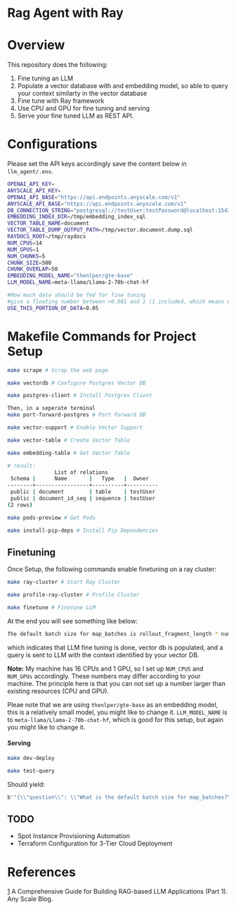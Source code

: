 # Rag Agent with Ray


# Overview

This repository does the following:

1. Fine tuning an LLM
2. Populate a vector database with and embedding model, so able to query your context similarty in the vector database
3. Fine tune with Ray framework
4. Use CPU and GPU for fine tuning and serving
5. Serve your fine tuned LLM as REST API.


# Configurations
Please set the API keys accordingly save the content below in `llm_agent/.env`.

```bash
OPENAI_API_KEY=
ANYSCALE_API_KEY=
OPENAI_API_BASE="https://api.endpoints.anyscale.com/v1"
ANYSCALE_API_BASE="https://api.endpoints.anyscale.com/v1"
DB_CONNECTION_STRING="postgresql://testUser:testPassword@localhost:15432/testDB"
EMBEDDING_INDEX_DIR=/tmp/embedding_index_sql
VECTOR_TABLE_NAME=document
VECTOR_TABLE_DUMP_OUTPUT_PATH=/tmp/vector.document.dump.sql
RAYDOCS_ROOT=/tmp/raydocs
NUM_CPUS=14
NUM_GPUS=1
NUM_CHUNKS=5
CHUNK_SIZE=500
CHUNK_OVERLAP=50
EMBEDDING_MODEL_NAME="thenlper/gte-base"
LLM_MODEL_NAME=meta-llama/Llama-2-70b-chat-hf

#How much data should be fed for fine tuning
#give a floating number between >0.001 and 1 (1 included, which means use all the data for fine tuning)
USE_THIS_PORTION_OF_DATA=0.05

```


# Makefile Commands for Project Setup

```bash
make scrape # Scrap the web page

make vectordb # Configure Postgres Vector DB

make postgres-client # Install Postgres Client

Then, in a seperate terminal
make port-forward-postgres # Port Forward DB

make vector-support # Enable Vector Support

make vector-table # Create Vector Table

make embedding-table # Get Vector Table

# result:
               List of relations
 Schema |      Name       |   Type   |  Owner
--------+-----------------+----------+----------
 public | document        | table    | testUser
 public | document_id_seq | sequence | testUser
(2 rows)

make pods-preview # Get Pods

make install-pip-deps # Install Pip Dependencies
```


## Finetuning 

Once Setup, the following commands enable finetuning on a ray cluster:

```bash
make ray-cluster # Start Ray Cluster

make profile-ray-cluster # Profile Cluster

make finetune # Finetune LLM
```
At the end you will see something like below:

```bash
The default batch size for map_batches is rollout_fragment_length * num_envs.
```
which indicates that LLM fine tuning is done, vector db is populated, and a query is sent to LLM with the context identified by your vector DB.

**Note:** My machine has 16 CPUs and 1 GPU, so I set up `NUM_CPUS` and `NUM_GPUs` accordingly. These numbers may differ according to your machine. The principle here is that you can not set up a number larger than existing resources (CPU and GPU).

Pleae note that we are using `thenlper/gte-base` as an embedding model, this is a relatively small model, you might like to change it. `LLM_MODEL_NAME` is  to `meta-llama/Llama-2-70b-chat-hf`, which is good for this setup, but again you might like to change it.


#### Serving

```bash
make dev-deploy

make test-query
```
Should yield: 

```bash
b'"{\\"question\\": \\"What is the default batch size for map_batches?\\", \\"sources\\": [\\"https://docs.ray.io/en/master/rllib/rllib-training.html#specifying-rollout-workers\\", \\"https://docs.ray.io/en/master/rllib/rllib-training.html#specifying-rollout-workers\\", \\"https://docs.ray.io/en/master/rllib/package_ref/doc/ray.rllib.policy.policy.Policy.compute_log_likelihoods.html#ray-rllib-policy-policy-policy-compute-log-likelihoods\\", \\"https://docs.ray.io/en/master/rllib/package_ref/doc/ray.rllib.policy.policy.Policy.compute_log_likelihoods.html#ray-rllib-policy-policy-policy-compute-log-likelihoods\\", \\"https://docs.ray.io/en/master/rllib/rllib-algorithms.html#importance-weighted-actor-learner-architecture-impala\\"], \\"answer\\": \\" The default batch size for map_batches is rollout_fragment_length * num_envs.\\", \\"llm\\": \\"meta-llama/Llama-2-70b-chat-hf\\"}"'

```

## TODO
* Spot Instance Provisioning Automation
* Terraform Configuration for 3-Tier Cloud Deployment


# References
[1](https://www.anyscale.com/blog/a-comprehensive-guide-for-building-rag-based-llm-applications-part-1) A Comprehensive Guide for Building RAG-based LLM Applications (Part 1). Any Scale Blog.
